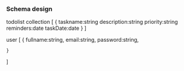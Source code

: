 ### Schema design


todolist collection [
    {
        taskname:string
        description:string
        priority:string
        reminders:date
        taskDate:date
    }
]

user [
    {
        fullname:string,
        email:string,
        password:string,

    }
]

